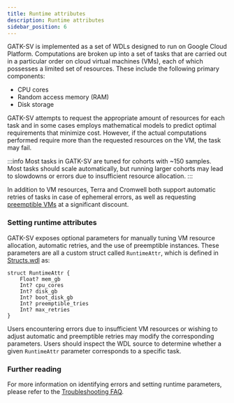 ```yaml
---
title: Runtime attributes
description: Runtime attributes
sidebar_position: 6
---
```


GATK-SV is implemented as a set of WDLs designed to run on Google Cloud Platform. Computations are broken up into 
a set of tasks that are carried out in a particular order on cloud virtual machines (VMs), each of which 
possesses a limited set of resources. These include the following primary components:

- CPU cores
- Random access memory (RAM)
- Disk storage

GATK-SV attempts to request the appropriate amount of resources for each task and in some cases employs mathematical
models to predict optimal requirements that minimize cost. However, if the actual computations performed require more
than the requested resources on the VM, the task may fail.

:::info
Most tasks in GATK-SV are tuned for cohorts with ~150 samples. Most tasks should scale automatically, but running larger 
cohorts may lead to slowdowns or errors due to insufficient resource allocation.
:::

In addition to VM resources, Terra and Cromwell both support automatic retries of tasks in case of ephemeral errors, 
as well as requesting [preemptible VMs](https://cloud.google.com/compute/docs/instances/preemptible) at a significant discount.

### Setting runtime attributes

GATK-SV exposes optional parameters for manually tuning VM resource allocation, automatic retries, and the use of preemptible 
instances. These parameters are all a custom struct called `RuntimeAttr`, which is defined in 
[Structs.wdl](https://github.com/broadinstitute/gatk-sv/blob/main/wdl/Structs.wdl) as:

```
struct RuntimeAttr {
    Float? mem_gb
    Int? cpu_cores
    Int? disk_gb
    Int? boot_disk_gb
    Int? preemptible_tries
    Int? max_retries
}
```

Users encountering errors due to insufficient VM resources or wishing to adjust automatic and preemptible retries may 
modify the corresponding parameters. Users should inspect the WDL source to determine whether a given `RuntimeAttr` 
parameter corresponds to a specific task.

### Further reading

For more information on identifying errors and setting runtime parameters, please refer to the 
[Troubleshooting FAQ](/docs/troubleshooting/faq).
